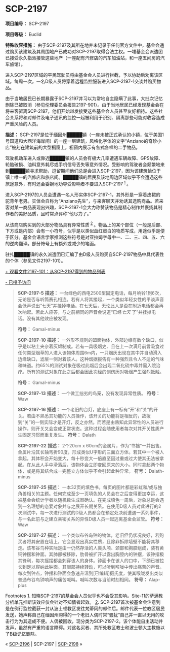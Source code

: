 # SCP-2197
                        


**项目编号：** SCP-2197

**项目等级：** Euclid

**特殊收容措施：** 由于SCP-2197及其所在地并未记录于任何官方文件中，基金会通过购买该建筑及其周围地产已成功对SCP-2197取得合法主权。一堆基金会派遣团已接受永久指派接管这些地产（一座配有汽修店的汽车加油站，和一座五间房的汽车旅馆）。

进入SCP-2197区域的平民驾驶员将由基金会人员进行拦截，予以协助后劝离该区域。每周一次，一名D级人员将穿着远程监控服装进入SCP-2197-1交谈并购买物品。

由于当地居民已长期暴露于SCP-2197并习以为常地自主隐瞒了此事，大批次记忆删除已被取消（参见伦理委员会报告2197-901）。由于当地居民已经发现基金会在将来客驱离SCP-2197，他们开始越发接受这些基金会人员甚至友好相待。这些社会关系将和对邮件及电子通讯的监控一起被利用于识别、隔离那些可能对收容造成严重风险的人员。

**描述：** SCP-2197是位于缅因州█████镇（一座未被正式承认的小镇，位于美国1号国道和大西洋海岸间）的一座一层建筑，风格化字体的文字“Anziano的奇珍小店”被刻在建筑前的大型橱窗上，橱窗内展示有各式各样的二手物品。

驾驶机动车进入或靠近█████镇的人员会有极大几率遭遇车辆故障、GPS故障、轮胎破损、油料意外耗尽或手机信号丢失等意外情况。受影响的驾驶者会频繁地来到█████镇寻求帮助，逗留期间他们总是会进入SCP-2197，因为该建筑恰位于镇上唯一的汽修店和旅店间。█████镇的居民及该地周边区域似乎不会遭遇这些旅途意外，有时还会委婉地劝导受影响者不要进入SCP-2197<sup class='footnoteref'>
 <a shape='rect' class='footnoteref' id='footnoteref-1' href='javascript:;' onclick='WIKIDOT.page.utils.scrollToReference(&apos;footnote-1&apos;)'>1</a>
</sup>。

进入SCP-2197的人员会遭遇一名人形实体SCP-2197-1，其外形是一穿着皮裙的驼背年老男。实体会自称为“Anziano先生”，与来客聊天并劝诱其选购商品。若来客对某一商品表现出兴趣，SCP-2197-1会大力称赞该物品是精心制作并褒扬其制作者的美好品质，且时常点评称“他尽力了。”

从该商店购买到的大部分物品具有异常性质<sup class='footnoteref'>
 <a shape='rect' class='footnoteref' id='footnoteref-2' href='javascript:;' onclick='WIKIDOT.page.utils.scrollToReference(&apos;footnote-2&apos;)'>2</a>
</sup>。物品上的某个部位（一般是后部、下方或是内部）会有一小符号，似乎是以类似血红蛋白的物质写成，用途似乎是便于区分。基金会语言学家推测这些符号是对亚拉姆字母中一、二、三、四、五、六的逆向翻译。部分符号上有额外或减少的笔画。

驻扎█████镇的永久派遣团已汇编了由D级人员购买自SCP-2197物品中具代表性的个体（参见文件2197-101）。


<a shape='rect' class='collapsible-block-link' href='javascript:;'>+&#160;&#35266;&#30475;&#25991;&#20214;2197-101&#65306;&#20174;SCP-2197&#24471;&#21040;&#30340;&#29289;&#21697;&#21015;&#34920;</a>

<a shape='rect' class='collapsible-block-link' href='javascript:;'>-&#160;&#24050;&#25480;&#20104;&#35775;&#38382;</a>


> **SCP-2197-5** 
**描述：** 一台绿色的西电2500型固定电话，每月响铃1到6次，无论是否与听筒赛孔相连。若有人将其接起，一个类似年轻女性的平淡声音会低声说出“七天”并挂掉电话。在七天后，无论此人是否在附近电话都会再次响起。若此人应答，与之前相同的声音会说道“已经*七天* 了”并挂掉电话。没有其他效应被发现。
> 
> **符号：** Gamal-minus
> 
> **SCP-2197-10** 
**描述：** 一外形不规则的凹面物体，外部边缘有数个缺口，似乎是以粘土夹杂着灰烬制成。若有一具吸烟史、且在上一次满月前曾吸食过任何类型烟草的人进入该物体周围6m内，一只烟灰出现在其中并自动滑入边缘缺口，滤层一侧对着该人。这种烟据报告有一种强烈且令人不适的气味和味道。约65%的测试对象在吸过此烟后会出现二氧化硫中毒并需入院治疗。所有的测试对象在此之后都会因此次经的创伤历对吸烟产生强烈抵触。
> 
> **符号：** Gamal-minus
> 
> **SCP-2197-13** 
**描述：** 一个做工拙劣的鸟笼，没有发现异常性质。
**符号：** Waw
> 
> **SCP-2197-16** 
**描述：** 一个老旧的台灯，底座上有一标有“开”和“关”的开关。若由不熟悉其功能的人员操作，该开关的功能将是相反的，故拨到“关”的一侧实际才是开灯，反之亦然。而若是由熟知此异常性的人员进行操作，则开关又会变成正常状态。这种过程会随使用者每次对其开关性质产生固定习惯而重复发生。
**符号：** Dalath
> 
> **SCP-2197-22** 
**描述：** 2个20cm x 60cm的金属片，作为“书挡”一并出售。金属片沿其长轴弯折90度，形成类似U字形的三面立方体。若其中一个被人拿起，其体积会开始变大，每十秒变大一倍直至因过重或过大使其无法被拿起。在从此人手中滑落后，该物体会立即变回原来的大小。同时拿起两个物体，或是将其结合成一完整立方体似乎不会引起此种异常。
**符号：** Dalath-minus
> 
> **SCP-2197-25** 
**描述：** 一本32页的填色书。每页的图片都是彩虹和/或与独角兽相关的主题。任何完成至少一页填色的人员会在之后变得更加幸运，这被基金会统计学者以随机数生成器确认。在完成填色一周后，对象总是会遇到一名理想的恋爱对象并与之展开长期关系。在使用D级人员对此进行的2次测试中，每一次进行测试的D级人员都会在预定处决前遭遇一系列事件，与一名此前与之建立亲密关系的异性D级人员一起逃离基金会监管。
**符号：** Waw
> 
> **SCP-2197-27** 
**描述：** 一个类似布谷鸟钟的物体，老旧但仍状况良好，若购买者将其安置在墙上，它会显现出真实性质，且除非拆除墙壁不能将其移走。该布谷鸟种实际是由一仍然存活的人类头颅、颈部和胸腔组成，装有黄铜钟摆和钟面。其肺部被移除，肋骨被扩开以露出胸腔内的钟摆，该钟摆极其锋利，每次摇摆都会刺穿该人的身体。钟面卡在该人的口中，下颌已被拉长到足以容纳此钟面。其眼部持续转动，可以听到喉咙中传出痛苦的声音。每次到钟点，钟摆和钟面会急速升温到[已编辑]摄氏度，使其喉咙发出类似普通布谷鸟钟响声的痛苦喊叫。喊叫次数与当前时刻相同。
**符号：** Alap-plus
> 





Footnotes
<a shape='rect' href='javascript:;' onclick='WIKIDOT.page.utils.scrollToReference(&apos;footnoteref-1&apos;)'>1</a>. 知晓SCP-2197的基金会人员似乎也不会受其影响。Site-11的萨满教分析单元推断该效应仅会针对不知情者起效。
<a shape='rect' href='javascript:;' onclick='WIKIDOT.page.utils.scrollToReference(&apos;footnoteref-2&apos;)'>2</a>. SCP-2197首次被基金会注意到是在例行监控截获一封从波士顿教区发往梵蒂冈的邮件后。邮件代表一位教区居民发送，她声称自己在缅因州购得的一个老旧人偶时常“骚扰”自己并一直以无用的攻击行为为其造成不便。人偶被回收，现分类为SCP-2197-2。该个体能自主活动并发声，虽然有严重的语言障碍。对这名买者、其所处教区教士和波士顿大主教施以了B级记忆删除。



« [SCP-2196](/scp-2196) | SCP-2197 | <a shape='rect' class='newpage' href='/scp-2198'>SCP-2198</a> »





                    